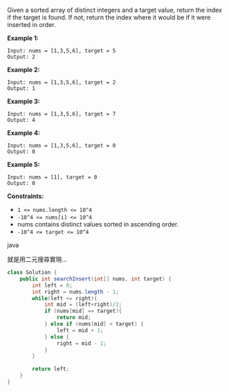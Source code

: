 Given a sorted array of distinct integers and a target value, return the index if the target is found. If not, return the index where it would be if it were inserted in order.

**Example 1:**
```
Input: nums = [1,3,5,6], target = 5
Output: 2
```
**Example 2:**
```
Input: nums = [1,3,5,6], target = 2
Output: 1
```
**Example 3:**
```
Input: nums = [1,3,5,6], target = 7
Output: 4
```
**Example 4:**
```
Input: nums = [1,3,5,6], target = 0
Output: 0
```
**Example 5:**
```
Input: nums = [1], target = 0
Output: 0
``` 

**Constraints:**

- `1 <= nums.length <= 10^4`
- `-10^4 <= nums[i] <= 10^4`
- nums contains distinct values sorted in ascending order.
- `-10^4 <= target <= 10^4`

java

就是用二元搜尋實現...

```java
class Solution {
    public int searchInsert(int[] nums, int target) {
        int left = 0;
        int right = nums.length - 1;
        while(left <= right){
            int mid = (left+right)/2;
            if (nums[mid] == target){
                return mid;
            } else if (nums[mid] < target) {
                left = mid + 1;   
            } else {
                right = mid - 1;
            }
        }
        
        return left;
    }
}
```